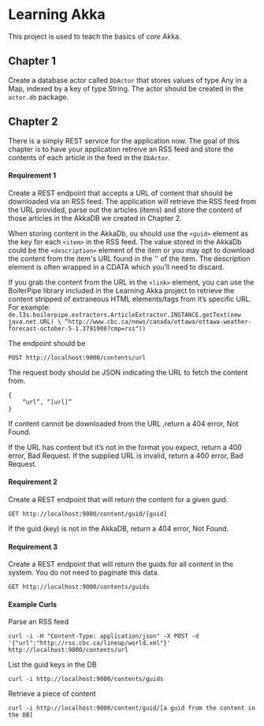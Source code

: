 # Learning Akka

This project is used to teach the basics of _core_ Akka.

## Chapter 1

Create a database actor called `DbActor` that stores values of type Any in a Map, indexed by a key of type String.
The actor should be created in the `actor.db` package.

## Chapter 2

There is a simply REST service for the application now. The goal of this chapter is to have your application retreive an
RSS feed and store the contents of each article in the feed in the `DbActor`.

#### Requirement 1
Create a REST endpoint that accepts a URL of content that should be downloaded via an RSS feed. The application will
retrieve the RSS feed from the URL provided, parse out the articles (items) and store the content of those articles in
the AkkaDB we created in Chapter 2.

When storing content in the AkkaDb, ou should use the `<guid>` element as the key for each `<item>` in the RSS feed. The value
stored in the AkkaDb could be the `<description>` element of the item or you may opt to download the content from the
item's URL found in the '<link>' of the item. The description element is often wrapped in a CDATA which you’ll need to discard.

If you grab the content from the URL in the `<link>` element, you can use the BoilerPipe library included in the Learning
Akka project to retrieve the content stripped of extraneous HTML elements/tags from it’s specific URL. For example:
`de.l3s.boilerpipe.extractors.ArticleExtractor.INSTANCE.getText(new java.net.URL( \
“http://www.cbc.ca/news/canada/ottawa/ottawa-weather-forecast-october-5-1.3791908?cmp=rss"))`

The endpoint should be
```
POST http://localhost:9000/contents/url
```

The request body should be JSON indicating the URL to fetch the content from.
```
{
    “url”, “[url]”
}
```

If content cannot be downloaded from the URL ,return a 404 error, Not Found.

If the URL has content but it’s not in the format you expect, return a 400 error, Bad Request. If the supplied URL is invalid, return a 400 error, Bad Request.

#### Requirement 2
Create a REST endpoint that will return the content for a given guid.
```
GET http://localhost:9000/content/guid/[guid]
```

If the guid (key) is not in the AkkaDB, return a 404 error, Not Found.

#### Requirement 3
Create a REST endpoint that will return the guids for all content in the system. You do not need to paginate this data.
```
GET http://localhost:9000/contents/guids
```

#### Example Curls

Parse an RSS feed
```
curl -i -H "Content-Type: application/json" -X POST -d '{"url":"http://rss.cbc.ca/lineup/world.xml"}' http://localhost:9000/contents/url
```

List the guid keys in the DB
```
curl -i http://localhost:9000/contents/guids
```

Retrieve a piece of content
```
curl -i http://localhost:9000/content/guid/[a guid from the content in the DB]
```

